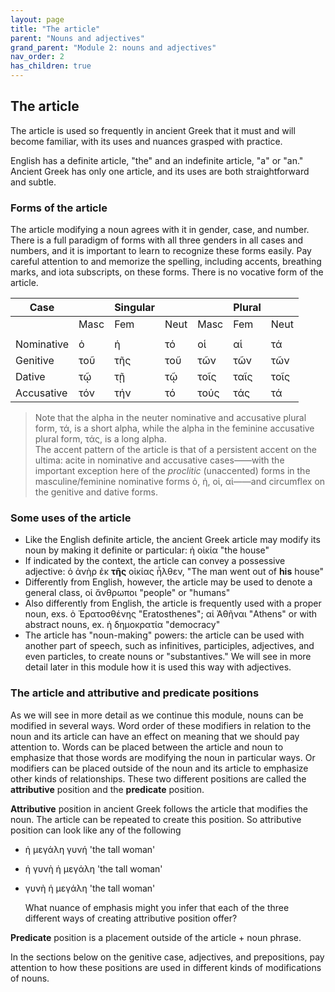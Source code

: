 ```yaml
---
layout: page
title: "The article"
parent: "Nouns and adjectives"
grand_parent: "Module 2: nouns and adjectives"
nav_order: 2
has_children: true
---
```



## The article 
The article is used so frequently in ancient Greek that it must and will become familiar, with its uses and nuances grasped with practice. 

English has a definite article, "the" and an indefinite article, "a" or "an." Ancient Greek has only one article, and its uses are both straightforward and subtle.

### Forms of the article
The article modifying a noun agrees with it in gender, case, and number. There is a full paradigm of forms with all three genders in all cases and numbers, and it is important to learn to recognize these forms easily. Pay careful attention to and memorize the spelling, including accents, breathing marks, and iota subscripts, on these forms. There is no vocative form of the article.

| Case  |    | Singular|    |     | Plural  |     |
| --- | --- | --- | --- | --- | --- | --- |
|    | Masc | Fem | Neut | Masc | Fem | Neut |
|  |  |  |  |  |  |  |
| Nominative | ὁ | ἡ | τό | οἱ | αἱ | τά |
| Genitive | τοῦ | τῆς | τοῦ | τῶν | τῶν | τῶν |
| Dative | τῷ | τῇ | τῷ | τοῖς | ταῖς | τοῖς |
| Accusative | τόν | τήν | τό | τούς | τάς | τά |

> Note that the alpha in the neuter nominative and accusative plural form, τά, is a short alpha, while the alpha in the feminine accusative plural form, τάς, is a long alpha.  
> The accent pattern of the article is that of a persistent accent on the ultima: acite in nominative and accusative cases——with the important exception here of the *proclitic* (unaccented) forms in the masculine/feminine nominative forms ὁ, ἡ, οἱ, αἱ——and circumflex on the genitive and dative forms.

### Some uses of the article

- Like the English definite article, the ancient Greek article may modify its noun by making it definite or particular: ἡ οἰκία "the house"
- If indicated by the context, the article can convey a possessive adjective: ὁ ἀνὴρ ἐκ **τῆς** οἰκίας ἦλθεν, "The man went out of **his** house" 
- Differently from English, however, the article may be used to denote a general class, οἱ ἄνθρωποι "people" or "humans" 
- Also differently from English, the article is frequently used with a proper noun, exs. ὁ Ἐρατοσθένης  "Eratosthenes"; αἱ Ἀθῆναι "Athens" or with abstract nouns, ex. ἡ δημοκρατία "democracy"
- The article has "noun-making" powers: the article can be used with another part of speech, such as infinitives, participles, adjectives, and even particles, to create nouns or "substantives." We will see in more detail later in this module how it is used this way with adjectives.

### The article and attributive and predicate positions

As we will see in more detail as we continue this module, nouns can be modified in several ways. Word order of these modifiers in relation to the noun and its article can have an effect on meaning that we should pay attention to. Words can be placed between the article and noun to emphasize that those words are modifying the noun in particular ways. Or modifiers can be placed outside of the noun and its article to emphasize other kinds of relationships. These two different positions are called the **attributive** position and the **predicate** position.

**Attributive** position in ancient Greek follows the article that modifies the noun. The article can be repeated to create this position. So attributive position can look like any of the following

- ἡ μεγάλη γυνή  'the tall woman' 
- ἡ γυνὴ ἡ μεγάλη  'the tall woman'
- γυνὴ ἡ μεγάλη 'the tall woman'

    What nuance of emphasis might you infer that each of the three different ways of creating attributive position offer?

**Predicate** position is a placement outside of the article + noun phrase.

In the sections below on the genitive case, adjectives, and prepositions, pay attention to how these positions are used in different kinds of modifications of nouns.
